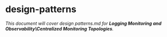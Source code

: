 # design-patterns

_This document will cover design patterns.md for **Logging Monitoring and Observability\Centralized Monitoring Topologies**._
